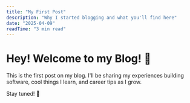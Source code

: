 ```yaml
---
title: "My First Post"
description: "Why I started blogging and what you'll find here"
date: "2025-04-09"
readTime: "3 min read"
---
```


# Hey! Welcome to my Blog! 👋

This is the first post on my blog. I'll be sharing my experiences building software, cool things I learn, and career tips as I grow. 

Stay tuned! 🚀
